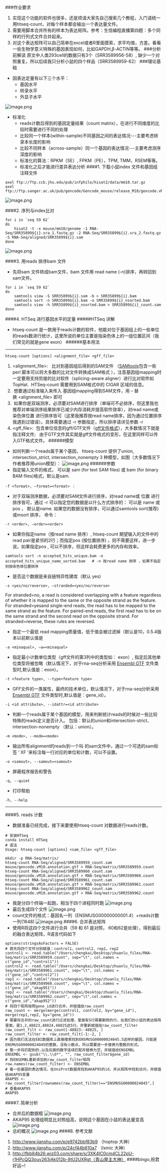 ###作业要求
1. 实现这个功能的软件也很多，还是烦请大家先自己搜索几个教程，入门请统一用htseq-count，对每个样本都会输出一个表达量文件。
2. 需要用脚本合并所有的样本为表达矩阵。参考：生信编程直播第四题：多个同样的行列式文件合并起来。
3. 对这个表达矩阵可以自己简单在excel或者R里面摸索，求平均值，方差。看看一些生物学意义特殊的基因表现如何，比如GAPDH,β-ACTIN等等。
###分析前解读
原文中人类293cell的数据只有3个（SRR3589956-58）, 缺少一个对照重复。所以后续我只分析小鼠的四个样品（SRR3589959-62）
###理论基础
- 因表达定量有以下三个水平： 
  - 基因水平
  - 转录水平
  - 外显子水平

![image.png](http://upload-images.jianshu.io/upload_images/6634703-ee98072e986d2a1c.png?imageMogr2/auto-orient/strip%7CimageView2/2/w/1240)
- 标准化
   - reads计数后得到的基因定量结果（count matrix），在进行不同维度的比较时需要进行不同的处理
   -  比较同一个样本(within-sample)不同基因之间的表达情况---主要考虑转录本长度的影响 
   - 比较不同样本（across-sample）同一个基因的表达情况---主要考虑测序深度的影响 
   - 标准化的算法：RPKM（SE）, FPKM（PE），TPM, TMM，RSEM等等。 
   - 标准化之后才能进行差异表达分析
####1. 下载小鼠index 文件和基因组注释文件
```
axel ftp://ftp.ccb.jhu.edu/pub/infphilo/hisat2/data/mm10.tar.gz
axel ftp://ftp.sanger.ac.uk/pub/gencode/Gencode_mouse/release_M10/gencode.vM10.chr_patch_hapl_scaff.annotation.gtf.gz
```
![image.png](http://upload-images.jianshu.io/upload_images/6634703-12e65af43070eb0b.png?imageMogr2/auto-orient/strip%7CimageView2/2/w/1240)

####2. 序列与index比对
```
for i in `seq 59 62`
do
    hisat2 -t -x mouse/mm10/genome -1 RNA-Seq/SRR35899${i}.sra_1.fastq.gz -2 RNA-Seq/SRR35899${i}.sra_2.fastq.gz -S RNA-Seq/aligned/SRR35899${i}.sam 
done
```
![image.png](http://upload-images.jianshu.io/upload_images/6634703-04c2a4aac9a7dd74.png?imageMogr2/auto-orient/strip%7CimageView2/2/w/1240)

####3. 用reads 排序bam 文件
- 先将sam 文件转成bam文件，bam 文件用 read name (-n)排序，再转回到sam文件。
```
for i in `seq 59 62`
do
    samtools view -S SRR35899${i}.sam -b > SRR35899${i}.bam
    samtools sort -n SRR35899${i}.bam -o SRR35899${i}_nsorted.bam
    samtools view -h SRR35899${i}_nsorted.bam > SRR35899${i}_count.sam
done
```
####4. HTSeq 进行基因水平的定量
#####HTSeq 详解
- htseq-count 是一款用于reads计数的软件，他能对位于基因组上的一些单位的reads数进行统计，这里所说的单位主要是指染色体上的一组位置区间（我们常见的就是gene exon）
######基本用法
***
```
htseq-count [options] <alignment_file> <gff_file>
```
1.  <alignment_file>:   比对到基因组后得到的SAM文件 （[SAMtools](http://samtools.sourceforge.net/)包含一些perl 脚本可以将大多数的比对文件转换成SAM格式 ），注意基因组mapping时一定要用支持剪接的比对软件（splicing-aware aligner）进行比对软件如TopHat.  HTSeq-count 需要用到SAM格式中的 CIGAR 区域的信息。
2.  想要通过标准输入来传入 基因组mapping得到SAM文件，用 – 替换 <alignment_file> 即可
3.  如果你是双端测序，必须要对SAM进行排序（单端可不必排序，但这里我也推荐对单端测序结果排序已减少内存消耗并提高软件效率），对read name或 染色体位置 进行排序皆可（这里我推荐按read name排序，因为通过位置排序我遇到过错误）。具体需要通过 -r 参数指定，所以排序请详见参数 -r
4.  <gff_file>:  包含单位信息的gff/GTF文件（[gff文件格式](http://gmod.org/wiki/GFF2)），大多数情况下就是指注释文件;   由于GTF文件其实就是gff文件格式的变形，在这里同样可以传入GTF格式文件。
######模型
- 如何判断一个reads属于某个基因， htseq-count 提供了union, intersection_strict, intersection_nonempty 3 种模型，如图（大多数情况下作者推荐用union模型）：
![image.png](http://upload-images.jianshu.io/upload_images/6634703-10f85c6577893ca9.png?imageMogr2/auto-orient/strip%7CimageView2/2/w/1240)
######参数
- 指定输入文件的格式，<format> 可以是 sam (for text SAM files) 或 bam (for binary BAM files)格式，默认是sam.
```
-f <format>, –format=<format> ：
```
- 对于双端测序数据，必须要对SAM文件进行排序，对read name或 位置 进行排序皆可，通过 -r 可以指定您的数据是以什么方式排序的： <order> 可以是 name 或 pos ， 默认是name.
如果您的数据没有排序，可以通过samtools sort(推荐)或msort 排序， 命令：
```
-r <order>, –order=<order>
```
- 如果你指定name（按read name 排序）, htseq-count 期望输入的文件中的read pair是紧邻的2行；而指定pos (按位置排序) ，则不需要这样，进一步说，如果指定pos , 可以不排序，但这样会耗费更多的内存和效率。
```
samtools sort -n accepted_hits_unique.bam -o accepted_hits_unique_name_sorted.bam   # -n 按read name 排序 ，如果不指定则按染色体位置排序
```
- 是否这个数据是来自链特异性建库（默认 yes)
```
-s <yes/no/reverse>, –stranded=<yes/no/reverse>
```
For stranded=no, a read is considered overlapping with a feature regardless of whether it is mapped to the same or the opposite strand as the feature. For stranded=yesand single-end reads, the read has to be mapped to the same strand as the feature. For paired-end reads, the first read has to be on the same strand and the second read on the opposite strand. For stranded=reverse, these rules are reversed.
- 指定一个最低 read mapping质量值，低于<minaqual>值会被过滤掉（默认是10，0.5.4版本以前默认值是 
```
-a <minaqual>, –a=<minaqual>
```
- 指定最小计数单位类型（gff文件的第3列中的类型如： exon）, 指定后其他单位类型将被忽略（默认情况下，对于rna-seq分析采用 [Ensembl GTF](http://mblab.wustl.edu/GTF22.html) 文件类型时,默认值是：exon）。
```
-t <feature type>, --type<feature type>
```
- GFF文件的一类属性，最终的技术单位，默认情况下，对于rna-seq分析采用 [Ensembl GTF](http://mblab.wustl.edu/GTF22.html) 文件类型时,默认值是：gene_id）。
```
-i <id attribute>, --idattr=<id attribute>
```
- 判断一个reads属于某个基因的模型，用来判断统计reads的时候对一些比较特殊的reads定义是否计入。 <mode> 包括：默认的union和intersection-strict、 intersection-nonempty  （默认：union）。
```
-m <mode>, --mode=<mode>
```
- 输出所有alignment的reads到一个叫 <samout>的sam文件中，通过一个可选的sam标签 ‘ XF ’来标注每一行对应的单位和计数，可以不设置。
```
-o <samout>, --samout=<samout>
```
- 屏蔽程序报告和警告
```
-q, --quiet
```
- 打印帮助
```
-h, --help
```
***
####5. reads 计数
- 数据准备已经完成，接下来要使用htseq-count 对数据进行reads计数。
```
# 安装HTSeq
conda install HTSeq
# 语法
Usage: htseq-count [options] <sam_file> <gff_file>
```
```
mkdir -p RNA-Seq/matrix/
htseq-count RNA-Seq/aligned/SRR3589959_count.sam mouse/gencode.vM10.annotation.gtf > RNA-Seq/matrix/SRR3589959.count
htseq-count RNA-Seq/aligned/SRR3589960_count.sam mouse/gencode.vM10.annotation.gtf > RNA-Seq/matrix/SRR3589960.count
htseq-count RNA-Seq/aligned/SRR3589961_count.sam mouse/gencode.vM10.annotation.gtf > RNA-Seq/matrix/SRR3589961.count
htseq-count RNA-Seq/aligned/SRR3589962_count.sam mouse/gencode.vM10.annotation.gtf > RNA-Seq/matrix/SRR3589962.count
```
- 我是分四个终端一起跑，相当于四个进程同时跑
![image.png](http://upload-images.jianshu.io/upload_images/6634703-7877c0e990b6739d.png?imageMogr2/auto-orient/strip%7CimageView2/2/w/1240)
- 最后生成四个文件
![image.png](http://upload-images.jianshu.io/upload_images/6634703-f0d9def2badf585c.png?imageMogr2/auto-orient/strip%7CimageView2/2/w/1240)
- count文件的格式：基因名一列（ENSMUSG00000000001.4）+reads计数一列(1648)
![image.png](http://upload-images.jianshu.io/upload_images/6634703-fd40e57b62e9af19.png?imageMogr2/auto-orient/strip%7CimageView2/2/w/1240)
####6. 合并表达矩阵
- 使用R将这四个文件进行合并（59 和 61 是对照， 60和62是处理），得到最后的融合表达矩阵，R语言代码如下
```
options(stringsAsFactors = FALSE)
# 首先将四个文件分别赋值：control1，control2，rep1，rep2
control1 <- read.table("/Users/chengkai/Desktop/zhuanlu_files/RNA-Seq/matrix/SRR3589959.count", sep="\t", col.names = c("gene_id","control1"))
control2 <- read.table("/Users/chengkai/Desktop/zhuanlu_files/RNA-Seq/matrix/SRR3589961.count", sep="\t", col.names = c("gene_id","control2"))
rep1 <- read.table("/Users/chengkai/Desktop/zhuanlu_files/RNA-Seq/matrix/SRR3589960.count", sep="\t", col.names = c("gene_id","akap951"))
rep2 <- read.table("/Users/chengkai/Desktop/zhuanlu_files/RNA-Seq/matrix/SRR3589962.count", sep="\t",col.names = c("gene_id","akap952"))
# 将四个矩阵按照gene_id进行合并，并赋值给raw_count
raw_count <- merge(merge(control1, control2, by="gene_id"), merge(rep1,rep2, by="gene_id"))
# 需要将合并的raw_count进行过滤处理，里面有5行需要删除的行，在我们的小鼠的表达矩阵里面，是1,2,48823,48824,48825这5行。并重新赋值给raw_count_filter
raw_count_filt <- raw_count[-48823:-48825, ]
raw_count_filter <- raw_count_filt[-1:-2, ]
# 因为我们无法在EBI数据库上直接搜索找到ENSMUSG00000024045.5这样的基因，只能是ENSMUSG00000024045的整数，没有小数点，所以需要进一步替换为整数的形式。
# 第一步将匹配到的.以及后面的数字连续匹配并替换为空，并赋值给ENSEMBL
ENSEMBL <- gsub("\\.\\d*", "", raw_count_filter$gene_id)
# 将ENSEMBL重新添加到raw_count_filter矩阵
row.names(raw_count_filter) <- ENSEMBL
# 看一些基因的表达情况，在UniProt数据库找到AKAP95的id，并从矩阵中找到访问，并赋值给AKAP95变量
AKAP95 <- raw_count_filter[rownames(raw_count_filter)=="ENSMUSG00000024045",]
# 查看AKAP95
AKAP95
```
####7. 简单分析 
- 合并后的数据框
![image.png](http://upload-images.jianshu.io/upload_images/6634703-b3261a847b049c30.png?imageMogr2/auto-orient/strip%7CimageView2/2/w/1240)
- AKAP95 处理组明显比对照组高，说明这个基因在小鼠的表达量变高
![image.png](http://upload-images.jianshu.io/upload_images/6634703-3f6b02cbf267fc59.png?imageMogr2/auto-orient/strip%7CimageView2/2/w/1240)
- 总的概况
![image.png](http://upload-images.jianshu.io/upload_images/6634703-29bb15297d0a7275.png?imageMogr2/auto-orient/strip%7CimageView2/2/w/1240)
####8. 参考文献
1. http://www.jianshu.com/p/e9742bbf83b9 （hoptop 大神）
2. http://www.jianshu.com/p/24cf44b610a7  （lxmic 大神）
3. http://fbb84b26.wiz03.com/share/s/3XK4IC0cm4CL22pU-r1HPcQQ3ouv263iAk012b-9tU2UXRgt（青山屋主大神）
####bingo,祝君好运~!


